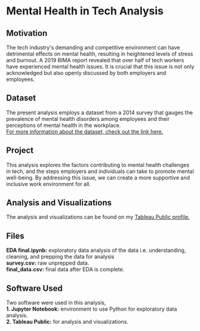 # Mental Health in Tech Analysis

## Motivation
The tech industry's demanding and competitive environment can have detrimental effects on mental health, resulting in heightened levels of stress and burnout. A 2019 BIMA report revealed that over half of tech workers have experienced mental health issues. It is crucial that this issue is not only acknowledged but also openly discussed by both employers and employees. 

## Dataset
The present analysis employs a dataset from a 2014 survey that gauges the prevalence of mental health disorders among employees and their perceptions of mental health in the workplace.<br/>
[For more information about the dataset, check out the link here.](https://www.kaggle.com/datasets/osmi/mental-health-in-tech-survey)

## Project
This analysis explores the factors contributing to mental health challenges in tech, and the steps employers and individuals can take to promote mental well-being. By addressing this issue, we can create a more supportive and inclusive work environment for all.

## Analysis and Visualizations
The analysis and visualizations can be found on my [Tableau Public profile.](https://public.tableau.com/app/profile/tala.haddadin/viz/MentalHealthinTechAnalysis/MentalHealthinTech)

## Files
**EDA final.ipynb:** exploratory data analysis of the data i.e. understanding, cleaning, and prepping the data for analysis<br/>
**survey.csv:** raw unprepped data.<br/>
**final_data.csv:** final data after EDA is complete.

## Software Used
Two software were used in this analysis,<br/>
**1. Jupyter Notebook:** environment to use Python for exploratory data analysis.<br/>
**2. Tableau Public:** for analysis and visualizations.

